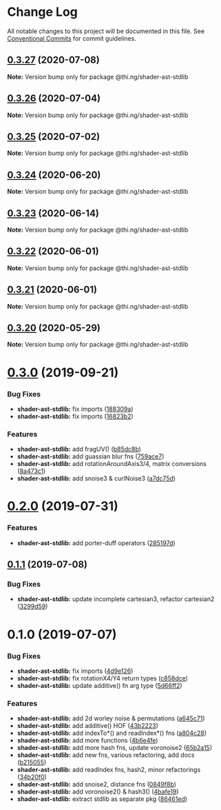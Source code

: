 # Change Log

All notable changes to this project will be documented in this file.
See [Conventional Commits](https://conventionalcommits.org) for commit guidelines.

## [0.3.27](https://github.com/thi-ng/umbrella/compare/@thi.ng/shader-ast-stdlib@0.3.26...@thi.ng/shader-ast-stdlib@0.3.27) (2020-07-08)

**Note:** Version bump only for package @thi.ng/shader-ast-stdlib





## [0.3.26](https://github.com/thi-ng/umbrella/compare/@thi.ng/shader-ast-stdlib@0.3.25...@thi.ng/shader-ast-stdlib@0.3.26) (2020-07-04)

**Note:** Version bump only for package @thi.ng/shader-ast-stdlib





## [0.3.25](https://github.com/thi-ng/umbrella/compare/@thi.ng/shader-ast-stdlib@0.3.24...@thi.ng/shader-ast-stdlib@0.3.25) (2020-07-02)

**Note:** Version bump only for package @thi.ng/shader-ast-stdlib





## [0.3.24](https://github.com/thi-ng/umbrella/compare/@thi.ng/shader-ast-stdlib@0.3.23...@thi.ng/shader-ast-stdlib@0.3.24) (2020-06-20)

**Note:** Version bump only for package @thi.ng/shader-ast-stdlib





## [0.3.23](https://github.com/thi-ng/umbrella/compare/@thi.ng/shader-ast-stdlib@0.3.22...@thi.ng/shader-ast-stdlib@0.3.23) (2020-06-14)

**Note:** Version bump only for package @thi.ng/shader-ast-stdlib





## [0.3.22](https://github.com/thi-ng/umbrella/compare/@thi.ng/shader-ast-stdlib@0.3.21...@thi.ng/shader-ast-stdlib@0.3.22) (2020-06-01)

**Note:** Version bump only for package @thi.ng/shader-ast-stdlib





## [0.3.21](https://github.com/thi-ng/umbrella/compare/@thi.ng/shader-ast-stdlib@0.3.20...@thi.ng/shader-ast-stdlib@0.3.21) (2020-06-01)

**Note:** Version bump only for package @thi.ng/shader-ast-stdlib





## [0.3.20](https://github.com/thi-ng/umbrella/compare/@thi.ng/shader-ast-stdlib@0.3.19...@thi.ng/shader-ast-stdlib@0.3.20) (2020-05-29)

**Note:** Version bump only for package @thi.ng/shader-ast-stdlib





# [0.3.0](https://github.com/thi-ng/umbrella/compare/@thi.ng/shader-ast-stdlib@0.2.3...@thi.ng/shader-ast-stdlib@0.3.0) (2019-09-21)

### Bug Fixes

* **shader-ast-stdlib:** fix imports ([188309a](https://github.com/thi-ng/umbrella/commit/188309a))
* **shader-ast-stdlib:** fix imports ([16823b2](https://github.com/thi-ng/umbrella/commit/16823b2))

### Features

* **shader-ast-stdlib:** add fragUV() ([b85dc8b](https://github.com/thi-ng/umbrella/commit/b85dc8b))
* **shader-ast-stdlib:** add guassian blur fns ([759ace7](https://github.com/thi-ng/umbrella/commit/759ace7))
* **shader-ast-stdlib:** add rotationAroundAxis3/4, matrix conversions ([8a473c1](https://github.com/thi-ng/umbrella/commit/8a473c1))
* **shader-ast-stdlib:** add snoise3 & curlNoise3 ([a7dc75d](https://github.com/thi-ng/umbrella/commit/a7dc75d))

# [0.2.0](https://github.com/thi-ng/umbrella/compare/@thi.ng/shader-ast-stdlib@0.1.2...@thi.ng/shader-ast-stdlib@0.2.0) (2019-07-31)

### Features

* **shader-ast-stdlib:** add porter-duff operators ([285197d](https://github.com/thi-ng/umbrella/commit/285197d))

## [0.1.1](https://github.com/thi-ng/umbrella/compare/@thi.ng/shader-ast-stdlib@0.1.0...@thi.ng/shader-ast-stdlib@0.1.1) (2019-07-08)

### Bug Fixes

* **shader-ast-stdlib:** update incomplete cartesian3, refactor cartesian2 ([3299d59](https://github.com/thi-ng/umbrella/commit/3299d59))

# 0.1.0 (2019-07-07)

### Bug Fixes

* **shader-ast-stdlib:** fix imports ([4d9e126](https://github.com/thi-ng/umbrella/commit/4d9e126))
* **shader-ast-stdlib:** fix rotationX4/Y4 return types ([c858dce](https://github.com/thi-ng/umbrella/commit/c858dce))
* **shader-ast-stdlib:** update additive() fn arg type ([5d66ff2](https://github.com/thi-ng/umbrella/commit/5d66ff2))

### Features

* **shader-ast-stdlib:** add 2d worley noise & permutations ([a645c71](https://github.com/thi-ng/umbrella/commit/a645c71))
* **shader-ast-stdlib:** add additive() HOF ([43b2223](https://github.com/thi-ng/umbrella/commit/43b2223))
* **shader-ast-stdlib:** add indexTo*() and readIndex*() fns ([a804c28](https://github.com/thi-ng/umbrella/commit/a804c28))
* **shader-ast-stdlib:** add more functions ([4b6e4fe](https://github.com/thi-ng/umbrella/commit/4b6e4fe))
* **shader-ast-stdlib:** add more hash fns, update voronoise2 ([65b2a15](https://github.com/thi-ng/umbrella/commit/65b2a15))
* **shader-ast-stdlib:** add new fns, various refactoring, add docs ([b215055](https://github.com/thi-ng/umbrella/commit/b215055))
* **shader-ast-stdlib:** add readIndex fns, hash2, minor refactorings ([34b20f0](https://github.com/thi-ng/umbrella/commit/34b20f0))
* **shader-ast-stdlib:** add snoise2, distance fns ([0849f8b](https://github.com/thi-ng/umbrella/commit/0849f8b))
* **shader-ast-stdlib:** add voronoise2() & hash3() ([4bafe19](https://github.com/thi-ng/umbrella/commit/4bafe19))
* **shader-ast-stdlib:** extract stdlib as separate pkg ([86461ed](https://github.com/thi-ng/umbrella/commit/86461ed))
